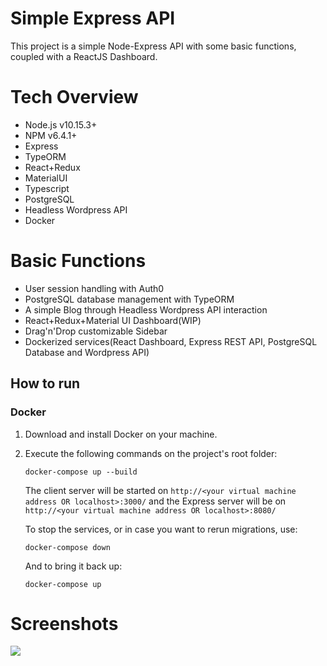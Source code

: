 # Simple Express API

This project is a simple Node-Express API with some basic functions, coupled with a ReactJS Dashboard.

# Tech Overview

* Node.js v10.15.3+
* NPM v6.4.1+
* Express
* TypeORM
* React+Redux
* MaterialUI
* Typescript
* PostgreSQL
* Headless Wordpress API
* Docker

# Basic Functions

* User session handling with Auth0 
* PostgreSQL database management with TypeORM 
* A simple Blog through Headless Wordpress API interaction
* React+Redux+Material UI Dashboard(WIP)
* Drag'n'Drop customizable Sidebar
* Dockerized services(React Dashboard, Express REST API, PostgreSQL Database and Wordpress API)

## How to run

### Docker 

1. Download and install Docker on your machine.

2. Execute the following commands on the project's root folder:

	```
	docker-compose up --build
	```
    
	The client server will be started on `http://<your virtual machine address OR localhost>:3000/` 
    and the Express server will be on `http://<your virtual machine address OR localhost>:8080/`

	To stop the services, or in case you want to rerun migrations, use:
	```
	docker-compose down
	```
    And to bring it back up:
    ```
	docker-compose up
	```
# Screenshots
![](https://github.com/mariofonteles/simple-node-api/blob/master/Capturar.PNG?raw=true)
    
